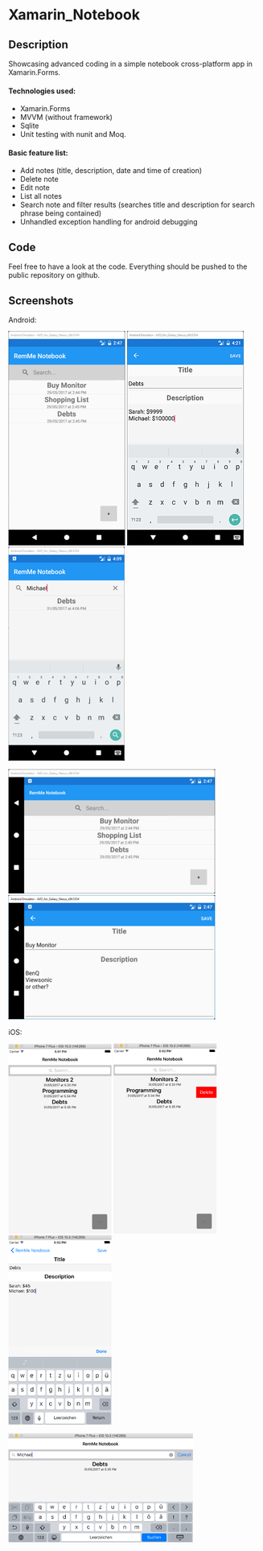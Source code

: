 # Xamarin_Notebook

## Description
Showcasing advanced coding in a simple notebook cross-platform app in Xamarin.Forms.

#### Technologies used:

* Xamarin.Forms
* MVVM (without framework)
* Sqlite
* Unit testing with nunit and Moq.


#### Basic feature list:

 * Add notes (title, description, date and time of creation)
 * Delete note
 * Edit note
 * List all notes
 * Search note and filter results (searches title and description for search phrase being contained)
 * Unhandled exception handling for android debugging

## Code
Feel free to have a look at the code. Everything should be pushed to the public repository on github.

## Screenshots

Android:

![](https://github.com/MPasadu/Xamarin_Notebook/blob/master/screenshots/Android_MainPage_Vertical.png?raw=true) ![](https://github.com/MPasadu/Xamarin_Notebook/blob/master/screenshots/Android_DetailPage_Vertical.png?raw=true) ![](https://github.com/MPasadu/Xamarin_Notebook/blob/master/screenshots/Android_SearchBar_Vertical.png?raw=true)

![](https://github.com/MPasadu/Xamarin_Notebook/blob/master/screenshots/Android_MainPage_Horizontal.png?raw=true) ![](https://github.com/MPasadu/Xamarin_Notebook/blob/master/screenshots/Android_DetailPage_Horizontal.png?raw=true)

iOS:

![](https://github.com/MPasadu/Xamarin_Notebook/blob/master/screenshots/IOS_MainPage_Vertical.png?raw=true) ![](https://github.com/MPasadu/Xamarin_Notebook/blob/master/screenshots/IOS_Delete_Vertical.png?raw=true) ![](https://github.com/MPasadu/Xamarin_Notebook/blob/master/screenshots/IOS_DetailPage_Vertical.png?raw=true)

![](https://github.com/MPasadu/Xamarin_Notebook/blob/master/screenshots/IOS_Search_Horizontal.png?raw=true)